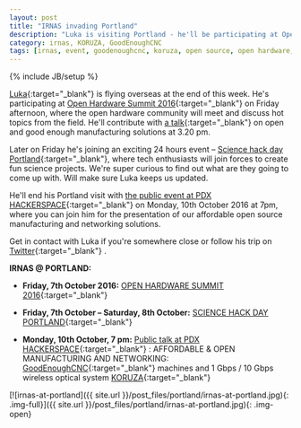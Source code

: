 ```yaml
---
layout: post
title: "IRNAS invading Portland"
description: "Luka is visiting Portland - he'll be participating at Open Hardware Summit 2016, Science hack day Portland and presenting our projects at PDX HACKERSPACE."
category: irnas, KORUZA, GoodEnoughCNC
tags: [irnas, event, goodenoughcnc, koruza, open source, open hardware, public talk, Portland]
---
```

{% include JB/setup %}


[Luka](https://twitter.com/slomusti){:target="_blank"} is flying overseas at the end of this week. He's participating at [Open Hardware Summit 2016](http://2016.oshwa.org/){:target="_blank"}  on Friday afternoon, where the open hardware community will meet and discuss hot topics from the field. He'll contribute with [a talk](http://2016.oshwa.org/schedule-1/){:target="_blank"} on open and good enough manufacturing solutions at 3.20 pm.

Later on Friday he's joining an exciting 24 hours event – [Science hack day Portland](http://portland.sciencehackday.org/){:target="_blank"}, where tech enthusiasts will join forces to create fun science projects. We're super curious to find out what are they going to come up with. Will make sure Luka keeps us updated.

He'll end his Portland visit with [the public event at PDX HACKERSPACE](http://calagator.org/events/1250470920){:target="_blank"} on Monday, 10th October 2016 at 7pm, where you can join him for the presentation of our affordable open source manufacturing and networking solutions. 

Get in contact with Luka if you're somewhere close or follow his trip on [Twitter](https://twitter.com/slomusti){:target="_blank"} .

**IRNAS @ PORTLAND:**

- **Friday,  7th October 2016:** [OPEN HARDWARE SUMMIT 2016](http://2016.oshwa.org/){:target="_blank"}

- **Friday, 7th October – Saturday, 8th October:** [SCIENCE HACK DAY PORTLAND](http://portland.sciencehackday.org/){:target="_blank"}

- **Monday, 10th October, 7 pm:** [Public talk at PDX HACKERSPACE](http://calagator.org/events/1250470920){:target="_blank"} : AFFORDABLE & OPEN MANUFACTURING AND NETWORKING: [GoodEnoughCNC](http://goodenoughcnc.eu/){:target="_blank"} machines and 1 Gbps / 10 Gbps wireless optical system [KORUZA](http://koruza.net/){:target="_blank"} 

[![irnas-at-portland]({{ site.url }}/post_files/portland/irnas-at-portland.jpg){: .img-full}]({{ site.url }}/post_files/portland/irnas-at-portland.jpg){: .img-open}

